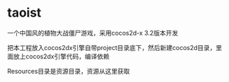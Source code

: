 # taoist
一个中国风的植物大战僵尸游戏，采用cocos2d-x 3.2版本开发



把本工程放入cocos2dx引擎自带project目录底下，然后新建cocos2d目录，里面放上cocos2dx引擎代码，编译依赖

Resources目录是资源目录，资源从这里获取

